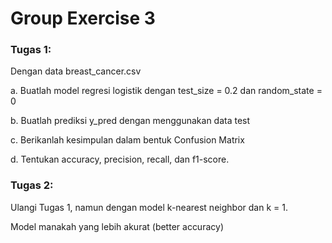 # Group Exercise 3

### Tugas 1:

Dengan data breast_cancer.csv

a. Buatlah model regresi logistik dengan test_size = 0.2 dan random_state = 0

b. Buatlah prediksi y_pred dengan menggunakan data test

c. Berikanlah kesimpulan dalam bentuk Confusion Matrix

d. Tentukan accuracy, precision, recall, dan f1-score.

### Tugas 2:

Ulangi Tugas 1, namun dengan model k-nearest neighbor dan k = 1.

Model manakah yang lebih akurat (better accuracy)
